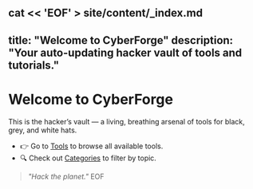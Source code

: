 cat << 'EOF' > site/content/_index.md
---
title: "Welcome to CyberForge"
description: "Your auto-updating hacker vault of tools and tutorials."
---

# Welcome to CyberForge

This is the hacker’s vault — a living, breathing arsenal of tools for black, grey, and white hats.

- 👉 Go to [Tools](/tools/) to browse all available tools.  
- 🔍 Check out [Categories](/categories/) to filter by topic.

> _"Hack the planet."_
EOF

